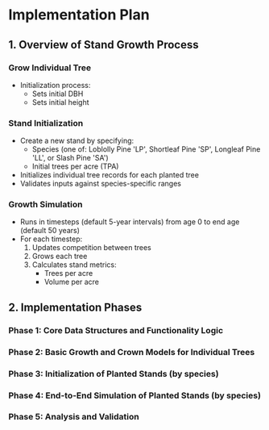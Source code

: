# Implementation Plan

## 1. Overview of Stand Growth Process

### Grow Individual Tree
- Initialization process:
  - Sets initial DBH
  - Sets initial height

### Stand Initialization
- Create a new stand by specifying:
  - Species (one of: Loblolly Pine 'LP', Shortleaf Pine 'SP', Longleaf Pine 'LL', or Slash Pine 'SA')
  - Initial trees per acre (TPA)
- Initializes individual tree records for each planted tree
- Validates inputs against species-specific ranges

### Growth Simulation
- Runs in timesteps (default 5-year intervals) from age 0 to end age (default 50 years)
- For each timestep:
  1. Updates competition between trees
  2. Grows each tree
  3. Calculates stand metrics:
     - Trees per acre
     - Volume per acre

## 2. Implementation Phases

### Phase 1: Core Data Structures and Functionality Logic

### Phase 2: Basic Growth and Crown Models for Individual Trees

### Phase 3: Initialization of Planted Stands (by species)

### Phase 4: End-to-End Simulation of Planted Stands (by species)

### Phase 5: Analysis and Validation


